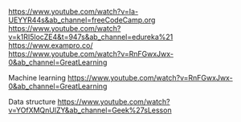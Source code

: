 https://www.youtube.com/watch?v=Ia-UEYYR44s&ab_channel=freeCodeCamp.org \
https://www.youtube.com/watch?v=k1RI5locZE4&t=947s&ab_channel=edureka%21 \
https://www.exampro.co/ \
https://www.youtube.com/watch?v=RnFGwxJwx-0&ab_channel=GreatLearning



Machine learning
https://www.youtube.com/watch?v=RnFGwxJwx-0&ab_channel=GreatLearning



Data structure
https://www.youtube.com/watch?v=YOfXMQnUlZY&ab_channel=Geek%27sLesson
